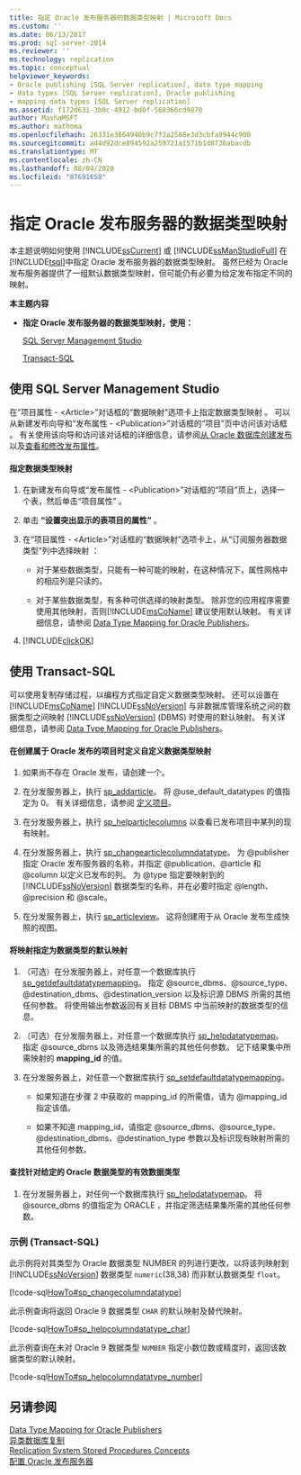 ```yaml
---
title: 指定 Oracle 发布服务器的数据类型映射 | Microsoft Docs
ms.custom: ''
ms.date: 06/13/2017
ms.prod: sql-server-2014
ms.reviewer: ''
ms.technology: replication
ms.topic: conceptual
helpviewer_keywords:
- Oracle publishing [SQL Server replication], data type mapping
- data types [SQL Server replication], Oracle publishing
- mapping data types [SQL Server replication]
ms.assetid: f172d631-3b8c-4912-bd0f-568366cd9870
author: MashaMSFT
ms.author: mathoma
ms.openlocfilehash: 26331e3864940b9c7f2a2588e3d3cbfa9944c900
ms.sourcegitcommit: ad4d92dce894592a259721a1571b1d8736abacdb
ms.translationtype: MT
ms.contentlocale: zh-CN
ms.lasthandoff: 08/04/2020
ms.locfileid: "87691658"
---
```

# <a name="specify-data-type-mappings-for-an-oracle-publisher"></a>指定 Oracle 发布服务器的数据类型映射
  本主题说明如何使用 [!INCLUDE[ssCurrent](../../../includes/sscurrent-md.md)] 或 [!INCLUDE[ssManStudioFull](../../../includes/ssmanstudiofull-md.md)] 在 [!INCLUDE[tsql](../../../includes/tsql-md.md)]中指定 Oracle 发布服务器的数据类型映射。 虽然已经为 Oracle 发布服务器提供了一组默认数据类型映射，但可能仍有必要为给定发布指定不同的映射。  
  
 **本主题内容**  
  
-   **指定 Oracle 发布服务器的数据类型映射，使用：**  
  
     [SQL Server Management Studio](#SSMSProcedure)  
  
     [Transact-SQL](#TsqlProcedure)  
  
##  <a name="using-sql-server-management-studio"></a><a name="SSMSProcedure"></a> 使用 SQL Server Management Studio  
 在“项目属性 - \<Article>”对话框的“数据映射”选项卡上指定数据类型映射 。 可以从新建发布向导和“发布属性 - \<Publication>”对话框的“项目”页中访问该对话框 。 有关使用该向导和访问该对话框的详细信息，请参阅[从 Oracle 数据库创建发布](create-a-publication-from-an-oracle-database.md)以及[查看和修改发布属性](view-and-modify-publication-properties.md)。  
  
#### <a name="to-specify-a-data-type-mapping"></a>指定数据类型映射  
  
1.  在新建发布向导或“发布属性 - \<Publication>”对话框的“项目”页上，选择一个表，然后单击“项目属性”  。  
  
2.  单击 **“设置突出显示的表项目的属性”** 。  
  
3.  在“项目属性 - \<Article>”对话框的“数据映射”选项卡上，从“订阅服务器数据类型”列中选择映射  ：  
  
    -   对于某些数据类型，只能有一种可能的映射，在这种情况下，属性网格中的相应列是只读的。  
  
    -   对于某些数据类型，有多种可供选择的映射类型。 除非您的应用程序需要使用其他映射，否则[!INCLUDE[msCoName](../../../includes/msconame-md.md)] 建议使用默认映射。 有关详细信息，请参阅 [Data Type Mapping for Oracle Publishers](../non-sql/data-type-mapping-for-oracle-publishers.md)。  
  
4.  [!INCLUDE[clickOK](../../../includes/clickok-md.md)]  
  
##  <a name="using-transact-sql"></a><a name="TsqlProcedure"></a> 使用 Transact-SQL  
 可以使用复制存储过程，以编程方式指定自定义数据类型映射。 还可以设置在 [!INCLUDE[msCoName](../../../includes/msconame-md.md)] [!INCLUDE[ssNoVersion](../../../includes/ssnoversion-md.md)] 与非数据库管理系统之间的数据类型之间映射 [!INCLUDE[ssNoVersion](../../../includes/ssnoversion-md.md)] (DBMS) 时使用的默认映射。 有关详细信息，请参阅 [Data Type Mapping for Oracle Publishers](../non-sql/data-type-mapping-for-oracle-publishers.md)。  
  
#### <a name="to-define-custom-data-type-mappings-when-creating-an-article-belonging-to-an-oracle-publication"></a>在创建属于 Oracle 发布的项目时定义自定义数据类型映射  
  
1.  如果尚不存在 Oracle 发布，请创建一个。  
  
2.  在分发服务器上，执行 [sp_addarticle](/sql/relational-databases/system-stored-procedures/sp-addarticle-transact-sql)。 将 \@use_default_datatypes 的值指定为 0。 有关详细信息，请参阅 [定义项目](define-an-article.md)。  
  
3.  在分发服务器上，执行 [sp_helparticlecolumns](/sql/relational-databases/system-stored-procedures/sp-helparticlecolumns-transact-sql) 以查看已发布项目中某列的现有映射。  
  
4.  在分发服务器上，执行 [sp_changearticlecolumndatatype](/sql/relational-databases/system-stored-procedures/sp-changearticlecolumndatatype-transact-sql)。 为 \@publisher 指定 Oracle 发布服务器的名称，并指定 \@publication、\@article 和 \@column 以定义已发布的列。 为 \@type 指定要映射到的 [!INCLUDE[ssNoVersion](../../../includes/ssnoversion-md.md)] 数据类型的名称，并在必要时指定 \@length、\@precision 和 \@scale。  
  
5.  在分发服务器上，执行 [sp_articleview](/sql/relational-databases/system-stored-procedures/sp-articleview-transact-sql)。 这将创建用于从 Oracle 发布生成快照的视图。  
  
#### <a name="to-specify-a-mapping-as-the-default-mapping-for-a-data-type"></a>将映射指定为数据类型的默认映射  
  
1.  （可选）在分发服务器上，对任意一个数据库执行 [sp_getdefaultdatatypemapping](/sql/relational-databases/system-stored-procedures/sp-getdefaultdatatypemapping-transact-sql)。 指定 \@source_dbms、\@source_type、\@destination_dbms、\@destination_version 以及标识源 DBMS 所需的其他任何参数。 将使用输出参数返回有关目标 DBMS 中当前映射的数据类型的信息。  
  
2.  （可选）在分发服务器上，对任意一个数据库执行 [sp_helpdatatypemap](/sql/relational-databases/system-stored-procedures/sp-helpdatatypemap-transact-sql)。 指定 \@source_dbms 以及筛选结果集所需的其他任何参数。 记下结果集中所需映射的 **mapping_id** 的值。  
  
3.  在分发服务器上，对任意一个数据库执行 [sp_setdefaultdatatypemapping](/sql/relational-databases/system-stored-procedures/sp-setdefaultdatatypemapping-transact-sql)。  
  
    -   如果知道在步骤 2 中获取的 mapping_id 的所需值，请为 \@mapping_id 指定该值。  
  
    -   如果不知道 mapping_id，请指定 \@source_dbms、\@source_type、\@destination_dbms、\@destination_type 参数以及标识现有映射所需的其他任何参数。  
  
#### <a name="to-find-valid-data-types-for-a-given-oracle-data-type"></a>查找针对给定的 Oracle 数据类型的有效数据类型  
  
1.  在分发服务器上，对任何一个数据库执行 [sp_helpdatatypemap](/sql/relational-databases/system-stored-procedures/sp-helpdatatypemap-transact-sql)。 将 \@source_dbms 的值指定为 ORACLE ，并指定筛选结果集所需的其他任何参数。  
  
###  <a name="examples-transact-sql"></a><a name="TsqlExample"></a> 示例 (Transact-SQL)  
 此示例将对其类型为 Oracle 数据类型 NUMBER 的列进行更改，以将该列映射到 [!INCLUDE[ssNoVersion](../../../includes/ssnoversion-md.md)] 数据类型 `numeric`(38,38) 而非默认数据类型 `float`。  
  
 [!code-sql[HowTo#sp_changecolumndatatype](../../../snippets/tsql/SQL15/replication/howto/tsql/datatypemapping.sql#sp_changecolumndatatype)]  
  
 此示例查询将返回 Oracle 9 数据类型 `CHAR` 的默认映射及替代映射。  
  
 [!code-sql[HowTo#sp_helpcolumndatatype_char](../../../snippets/tsql/SQL15/replication/howto/tsql/datatypemapping.sql#sp_helpcolumndatatype_char)]  
  
 此示例查询在未对 Oracle 9 数据类型 `NUMBER` 指定小数位数或精度时，返回该数据类型的默认映射。  
  
 [!code-sql[HowTo#sp_helpcolumndatatype_number](../../../snippets/tsql/SQL15/replication/howto/tsql/datatypemapping.sql#sp_helpcolumndatatype_number)]  
  
## <a name="see-also"></a>另请参阅  
 [Data Type Mapping for Oracle Publishers](../non-sql/data-type-mapping-for-oracle-publishers.md)   
 [异类数据库复制](../non-sql/heterogeneous-database-replication.md)   
 [Replication System Stored Procedures Concepts](../concepts/replication-system-stored-procedures-concepts.md)   
 [配置 Oracle 发布服务器](../non-sql/configure-an-oracle-publisher.md)  
  
  
